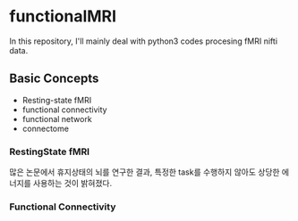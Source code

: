 # functionalMRI

In this repository, I'll mainly deal with python3 codes procesing fMRI nifti data.

## Basic Concepts

* Resting-state fMRI
* functional connectivity
* functional network
* connectome


### RestingState fMRI

많은 논문에서 휴지상태의 뇌를 연구한 결과, 특정한 task를 수행하지 않아도 상당한 에너지를 사용하는 것이 밝혀졌다. 

### Functional Connectivity
